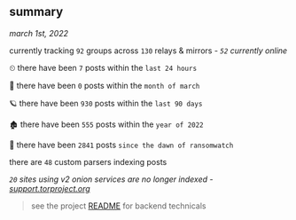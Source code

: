 
## summary
_march 1st, 2022_

currently tracking `92` groups across `130` relays & mirrors - _`52` currently online_

⏲ there have been `7` posts within the `last 24 hours`

🦈 there have been `0` posts within the `month of march`

🪐 there have been `930` posts within the `last 90 days`

🏚 there have been `555` posts within the `year of 2022`

🦕 there have been `2841` posts `since the dawn of ransomwatch`

there are `48` custom parsers indexing posts

_`20` sites using v2 onion services are no longer indexed - [support.torproject.org](https://support.torproject.org/onionservices/v2-deprecation/)_

> see the project [README](https://github.com/thetanz/ransomwatch#ransomwatch--) for backend technicals
